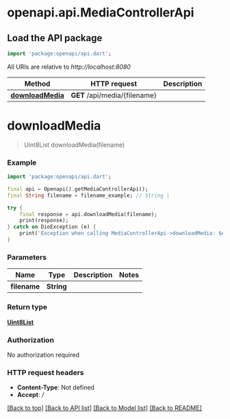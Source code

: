 # openapi.api.MediaControllerApi

## Load the API package
```dart
import 'package:openapi/api.dart';
```

All URIs are relative to *http://localhost:8080*

Method | HTTP request | Description
------------- | ------------- | -------------
[**downloadMedia**](MediaControllerApi.md#downloadmedia) | **GET** /api/media/{filename} | 


# **downloadMedia**
> Uint8List downloadMedia(filename)



### Example
```dart
import 'package:openapi/api.dart';

final api = Openapi().getMediaControllerApi();
final String filename = filename_example; // String | 

try {
    final response = api.downloadMedia(filename);
    print(response);
} catch on DioException (e) {
    print('Exception when calling MediaControllerApi->downloadMedia: $e\n');
}
```

### Parameters

Name | Type | Description  | Notes
------------- | ------------- | ------------- | -------------
 **filename** | **String**|  | 

### Return type

[**Uint8List**](Uint8List.md)

### Authorization

No authorization required

### HTTP request headers

 - **Content-Type**: Not defined
 - **Accept**: */*

[[Back to top]](#) [[Back to API list]](../README.md#documentation-for-api-endpoints) [[Back to Model list]](../README.md#documentation-for-models) [[Back to README]](../README.md)

